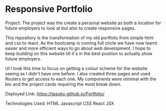 # Responsive Portfolio

Project: The project was the create a personal website as both a location for future employers to look at but also to create responsive pages.

This repository is the transformation of my old portfolio from simple html and css to react. As the bootcamp is coming full circle we have now learnt easier and more efficient ways to go about web development. I hope to keep building on this website till it's in the best position to actually show future employers. 

UI
I took this time to focus on getting a colour scheme for the website seeing as I didn't have one before. I also created three pages and used Routers to get access to each one. My components were minimal with the bio and the project cards requiring the most break down. 

Deployed Link: https://tasoko.github.io/Portfolio/

Technologies Used: 
HTML
Javascript
CSS
React
JSX
